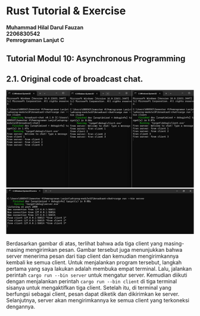 # **Rust Tutorial & Exercise**
**Muhammad Hilal Darul Fauzan**<br/>
**2206830542**<br/>
**Pemrograman Lanjut C**<br/>

## **Tutorial Modul 10: Asynchronous Programming**

## 2.1. Original code of broadcast chat.

![3 Client](images/image.jpg)
![with 1 Server](images/image2.jpg)

Berdasarkan gambar di atas, terlihat bahwa ada tiga client yang masing-masing mengirimkan pesan. Gambar tersebut juga menunjukkan bahwa server menerima pesan dari tiap client dan kemudian mengirimkannya kembali ke semua client. Untuk menjalankan program tersebut, langkah pertama yang saya lakukan adalah membuka empat terminal. Lalu, jalankan perintah `cargo run --bin server` untuk mengatur server. Kemudian diikuti dengan menjalankan perintah `cargo run --bin client` di tiga terminal sisanya untuk mengaktifkan tiga client. Setelah itu, di terminal yang berfungsi sebagai client, pesan dapat diketik dan dikirimkan ke server. Selanjutnya, server akan mengirimkannya ke semua client yang terkoneksi dengannya.